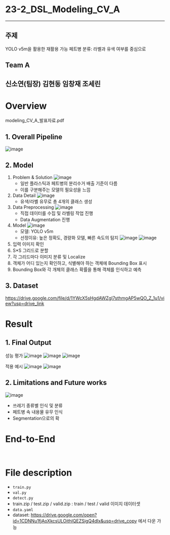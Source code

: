 # 23-2_DSL_Modeling_CV_A
---
## 주제
YOLO v5m을 활용한 재활용 가능 페트병 분류: 라벨과 유색 여부를 중심으로
## Team A
신소연(팀장) 김현동 임창재 조세린
---
# Overview
modeling_CV_A_발표자료.pdf

## 1. Overall Pipeline
![image](https://github.com/shin810/23-2_modeling_CV_A/assets/98678786/2736dbc2-a85b-4dc9-9175-56bf8346b5d8)

## 2. Model
1. Problem & Solution
   ![image](https://github.com/shin810/23-2_modeling_CV_A/assets/98678786/aae3fe68-8f4c-4ce1-bea8-c92706fd3f74)
   - 일반 플라스틱과 페트병의 분리수거 배출 기준이 다름
   - 이를 구분해주는 모델의 필요성을 느낌
2. Data Detail
   ![image](https://github.com/shin810/23-2_modeling_CV_A/assets/98678786/c5087846-e49a-4d7d-878a-e13534e5ddfa)
   - 유색/라벨 유무로 총 4개의 클래스 생성
3. Data Preprocessing
   ![image](https://github.com/shin810/23-2_modeling_CV_A/assets/98678786/56d2598c-edc5-4d00-9dc9-abe6fa7e17de)
   - 직접 데이터를 수집 및 라벨링 작업 진행
   - Data Augmentation 진행
4. Model
   ![image](https://github.com/shin810/23-2_modeling_CV_A/assets/98678786/d14343c0-27c9-4715-9117-56bbce40555e) 
   - 모델: YOLO v5m
   - 선정이유: 높은 정확도, 경량화 모델, 빠른 속도의 탐지
   ![image](https://github.com/shin810/23-2_modeling_CV_A/assets/98678786/b7a1cb25-01f7-47c5-aabd-0ed8b2c909cf)
   ![image](https://github.com/shin810/23-2_modeling_CV_A/assets/98678786/4bc0411a-9bbd-4336-a084-a9f4b90d1520)
1. 입력 이미지 확인
2. S*S 그리드로 분할
3. 각 그리드마다 이미지 분류 및 Localize
4. 객체가 어디 있는지 확인하고, 식별해야 하는 객체에 Bounding Box 표시
5. Bounding Box와 각 개체의 클래스 확률을 통해 객체를 인식하고 예측

## 3. Dataset
https://drive.google.com/file/d/1YWcX5sHgdAWZgI7sthmgAP5wQO_Z_1u1/view?usp=drive_link

# Result
## 1. Final Output
성능 평가
![image](https://github.com/shin810/23-2_modeling_CV_A/assets/98678786/fb96b748-697f-4961-bf32-344f2bbe88ee)
![image](https://github.com/shin810/23-2_modeling_CV_A/assets/98678786/e53fb032-a62b-414b-801f-05f1574c1899)
![image](https://github.com/shin810/23-2_modeling_CV_A/assets/98678786/c61163dc-9017-46f4-9779-0cf925dc1536)

적용 예시
![image](https://github.com/shin810/23-2_modeling_CV_A/assets/98678786/0d2359e9-c9e2-4bbc-90e2-f8f4b7ea1bdd)
![image](https://github.com/shin810/23-2_modeling_CV_A/assets/98678786/92e1baf6-4ad8-4aa2-bd2f-0df970ed5cd3)

## 2. Limitations and Future works
![image](https://github.com/shin810/23-2_modeling_CV_A/assets/98678786/d0c3e8a2-e7ca-4387-babd-dd7343e9cc11)
- 쓰레기 종류별 인식 및 분류
- 페트병 속 내용물 유무 인식
- Segmentation으로의 확

# End-to-End
```


```

# File description
- ```train.py```
- ```val.py```
- ```detect.py```
- train.zip / test.zip / valid.zip
  : train / test / valid 이미지 데이터셋
- ```data.yaml```
- dataset: https://drive.google.com/open?id=1CDNNu1fjAoXkcsULOithIQEZSigQ4dlx&usp=drive_copy 에서 다운 가능
